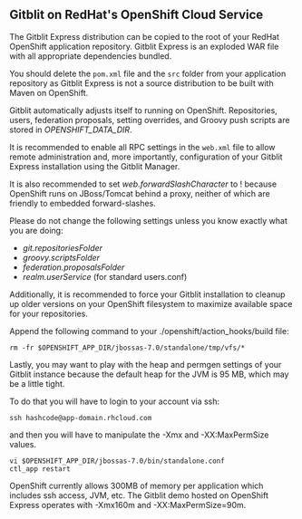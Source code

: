 ## Gitblit on RedHat's OpenShift Cloud Service

The Gitblit Express distribution can be copied to the root of your RedHat OpenShift
application repository.  Gitblit Express is an exploded WAR file with all appropriate
dependencies bundled.

You should delete the `pom.xml` file and the `src` folder from your application repository
as Gitblit Express is not a source distribution to be built with Maven on OpenShift.

Gitblit automatically adjusts itself to running on OpenShift.  Repositories, users,
federation proposals, setting overrides, and Groovy push scripts are stored in *OPENSHIFT_DATA_DIR*.

It is recommended to enable all RPC settings in the `web.xml` file to allow remote
administration and, more importantly, configuration of your Gitblit Express
installation using the Gitblit Manager.

It is also recommended to set *web.forwardSlashCharacter* to ! because OpenShift
runs on JBoss/Tomcat behind a proxy, neither of which are friendly to embedded
forward-slashes.

Please do not change the following settings unless you know exactly what you are
doing:

- *git.repositoriesFolder*
- *groovy.scriptsFolder*
- *federation.proposalsFolder*
- *realm.userService* (for standard users.conf)
 
Additionally, it is recommended to force your Gitblit installation to cleanup up
older versions on your OpenShift filesystem to maximize available space for your
repositories.

Append the following command to your ./openshift/action_hooks/build file:

    rm -fr $OPENSHIFT_APP_DIR/jbossas-7.0/standalone/tmp/vfs/*

Lastly, you may want to play with the heap and permgen settings of your Gitblit
instance because the default heap for the JVM is 95 MB, which may be a little
tight.

To do that you will have to login to your account via ssh:

    ssh hashcode@app-domain.rhcloud.com

and then you will have to manipulate the -Xmx and -XX:MaxPermSize values.

    vi $OPENSHIFT_APP_DIR/jbossas-7.0/bin/standalone.conf
    ctl_app restart

OpenShift currently allows 300MB of memory per application which includes ssh access, JVM, etc.
The Gitblit demo hosted on OpenShift Express operates with -Xmx160m and -XX:MaxPermSize=90m.

